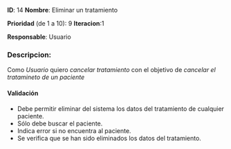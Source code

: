 **ID**: 14 
**Nombre**: Eliminar un tratamiento

**Prioridad** (de 1 a 10): 9 
**Iteracion**:1

**Responsable**: Usuario

### Descripcion:

Como *Usuario* quiero *cancelar tratamiento* con el objetivo de *cancelar el tratamineto de un paciente*

#### Validación 

* Debe permitir eliminar del sistema los datos del tratamiento de cualquier paciente.
* Sólo debe buscar el paciente.
* Indica error si no encuentra al paciente.
* Se verifica que se han sido eliminados los datos del tratamiento.